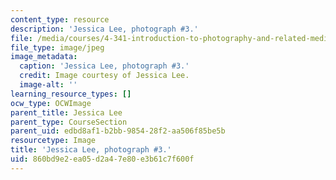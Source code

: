 ```yaml
---
content_type: resource
description: 'Jessica Lee, photograph #3.'
file: /media/courses/4-341-introduction-to-photography-and-related-media-fall-2007/860bd9e2ea05d2a47e80e3b61c7f600f_lee3.jpg
file_type: image/jpeg
image_metadata:
  caption: 'Jessica Lee, photograph #3.'
  credit: Image courtesy of Jessica Lee.
  image-alt: ''
learning_resource_types: []
ocw_type: OCWImage
parent_title: Jessica Lee
parent_type: CourseSection
parent_uid: edbd8af1-b2bb-9854-28f2-aa506f85be5b
resourcetype: Image
title: 'Jessica Lee, photograph #3.'
uid: 860bd9e2-ea05-d2a4-7e80-e3b61c7f600f
---
```

